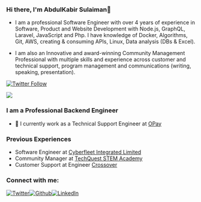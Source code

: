 ### Hi there, I'm AbdulKabir Sulaiman👋

<!--
**JustCabyr/justcabyr** is a ✨ _special_ ✨ repository because its `README.md` (this file) appears on your GitHub profile.

Here are some ideas to get you started:

- 🔭 I’m currently working on ...
- 🌱 I’m currently learning ...
- 👯 I’m looking to collaborate on ...
- 🤔 I’m looking for help with ...
- 💬 Ask me about ...
- 📫 How to reach me: ...
- 😄 Pronouns: ...
- ⚡ Fun fact: ...
-->

- I am a professional Software Engineer with over 4 years of experience in Software, Product and Website Development with Node.js, GraphQL, Laravel, JavaScript and Php. I have knowledge of Docker, Algorithms, Git, AWS, creating & consuming APIs, Linux, Data analysis (DBs & Excel).

- I am also an Innovative and award-winning Community Management Professional with multiple skills and experience across customer and technical support, program management and communications (writing, speaking, presentation).


[![Twitter Follow](https://img.shields.io/twitter/follow/justcabyr?color=1DA1F2&logo=twitter&style=for-the-badge)](https://twitter.com/intent/follow?original_referer=https%3A%2F%2Fgithub.com%2Fjustcabyr&screen_name=justcabyr)

![](https://komarev.com/ghpvc/?username=justcabyr)

### I am a Professional Backend Engineer

- 🔭 I currently work as a Technical Support Engineer at [OPay](https://opayweb.com/)


### Previous Experiences
- Software Engineer at [Cyberfleet Integrated Limited](https://cyberfleetng.com/)
- Community Manager at [TechQuest STEM Academy](https://tqstem.org/)
- Customer Support at Engineer [Crossover](https://www.crossover.com/)


### Connect with me:


<a href="https://twitter.com/justcabyr" target="_blank"><img alt="Twitter" src="https://img.shields.io/badge/-Twitter-1DA1F2?logo=twitter&logoColor=white&style=flat-square" /></a><a href="https://github.com/justcabyr" target="_blank"><img alt="Github" src="https://img.shields.io/badge/-GitHub-181717?&style=flat-square&logo=github&logoColor=white" /><a href="https://www.linkedin.com/in/justcabyr/" target="_blank"><img alt="LinkedIn" src="https://img.shields.io/badge/-LinkedIn-0A66C2?&style=flat-square&logo=linkedin&logoColor=white" />
</a>